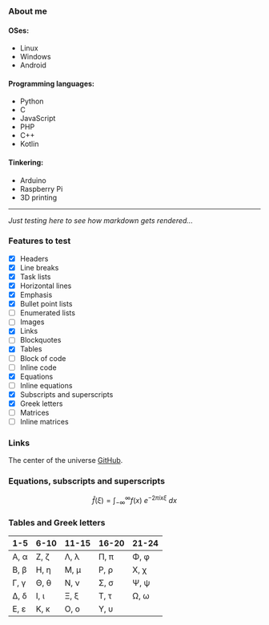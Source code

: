 ### About me

#### OSes:
* Linux
* Windows
* Android

#### Programming languages:
* Python
* C
* JavaScript
* PHP
* C++
* Kotlin

#### Tinkering:
* Arduino
* Raspberry Pi
* 3D printing

---

_Just testing here to see how markdown gets rendered..._  

### Features to test

- [x] Headers
- [x] Line breaks
- [x] Task lists
- [x] Horizontal lines
- [x] Emphasis
- [x] Bullet point lists
- [ ] Enumerated lists
- [ ] Images
- [x] Links
- [ ] Blockquotes
- [x] Tables
- [ ] Block of code
- [ ] Inline code
- [x] Equations
- [ ] Inline equations
- [x] Subscripts and superscripts
- [x] Greek letters
- [ ] Matrices
- [ ] Inline matrices

### Links

The center of the universe [GitHub](https://github.com/).

### Equations, subscripts and superscripts

$$
\hat{f}(\xi) = \int_{-\infty}^{\infty} f(x) \ e^{-2\pi i x \xi} \ dx
$$

### Tables and Greek letters

| 1-5                  | 6-10             | 11-15                | 16-20                | 21-24            |
| -------------------- | -----------------| -------------------- | -------------------- | ---------------- |
| &Alpha;, &alpha;     | &Zeta;, &zeta;   | &Lambda;, &lambda;   | &Pi;, &pi;           | &Phi;, &phi;     |
| &Beta;, &beta;       | &Eta;, &eta;     | &Mu;, &mu;           | &Rho;, &rho;         | &Chi;, &chi;     |
| &Gamma;, &gamma;     | &Theta;, &theta; | &Nu;, &nu;           | &Sigma;, &sigma;     | &Psi;, &psi;     |
| &Delta;, &delta;     | &Iota;, &iota;   | &Xi;, &xi;           | &Tau;, &tau;         | &Omega;, &omega; |
| &Epsilon;, &epsilon; | &Kappa;, &kappa; | &Omicron;, &omicron; | &Upsilon;, &upsilon; |                  |

<!---
jannelansman/jannelansman is a ✨ special ✨ repository because its `README.md` (this file) appears on your GitHub profile.
You can click the Preview link to take a look at your changes.
--->
